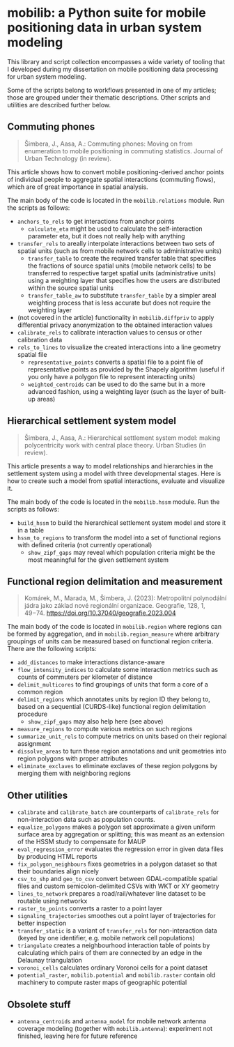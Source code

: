 # mobilib: a Python suite for mobile positioning data in urban system modeling
This library and script collection encompasses a wide variety of tooling that I
developed during my dissertation on mobile positioning data processing for
urban system modeling.

Some of the scripts belong to workflows presented in one of my articles; those
are grouped under their thematic descriptions. Other scripts and utilities
are described further below. 


## Commuting phones
>   Šimbera, J., Aasa, A.: Commuting phones: Moving on from enumeration
    to mobile positioning in commuting statistics. Journal of Urban Technology
    (in review).

This article shows how to convert mobile positioning-derived anchor points of
individual people to aggregate spatial interactions (commuting flows), which
are of great importance in spatial analysis.

The main body of the code is located in the `mobilib.relations` module.
Run the scripts as follows:

-   `anchors_to_rels` to get interactions from anchor points
    -   `calculate_eta` might be used to calculate the self-interaction
        parameter eta, but it does not really help with anything
-   `transfer_rels` to areally interpolate interactions between two sets of
    spatial units (such as from mobile network cells to administrative units)
    -   `transfer_table` to create the required transfer table that specifies
        the fractions of source spatial units (mobile network cells) to be
        transferred to respective target spatial units (administrative units)
        using a weighting layer that specifies how the users are distributed
        within the source spatial units
    -   `transfer_table_aw` to substitute `transfer_table` by a simpler areal
        weighting process that is less accurate but does not require the
        weighting layer
-   (not covered in the article) functionality in `mobilib.diffpriv` to
    apply differential privacy anonymization to the obtained interaction values
-   `calibrate_rels` to calibrate interaction values to census or other
    calibration data
-   `rels_to_lines` to visualize the created interactions into a line
    geometry spatial file
    -   `representative_points` converts a spatial file to a point file
        of representative points as provided by the Shapely algorithm (useful
        if you only have a polygon file to represent interacting units)
    -   `weighted_centroids` can be used to do the same but in a more advanced
        fashion, using a weighting layer (such as the layer of built-up areas)

## Hierarchical settlement system model
>   Šimbera, J., Aasa, A.: Hierarchical settlement system model: making
    polycentricity work with central place theory. Urban Studies (in review).

This article presents a way to model relationships and hierarchies
in the settlement system using a model with three developmental stages.
Here is how to create such a model from spatial interactions, evaluate and
visualize it.

The main body of the code is located in the `mobilib.hssm` module.
Run the scripts as follows:

-   `build_hssm` to build the hierarchical settlement system model and store it
    in a table
-   `hssm_to_regions` to transform the model into a set of functional regions
    with defined criteria (not currently operational)
    -   `show_zipf_gaps` may reveal which population criteria might be the most
        meaningful for the given settlement system


## Functional region delimitation and measurement
>   Komárek, M., Marada, M., Šimbera, J. (2023): Metropolitní polynodální jádra
    jako základ nové regionální organizace. Geografie, 128, 1, 49−74.
    https://doi.org/10.37040/geografie.2023.004

The main body of the code is located in `mobilib.region` where regions can be
formed by aggregation, and in `mobilib.region_measure` where arbitrary
groupings of units can be measured based on functional region criteria.
There are the following scripts:

-   `add_distances` to make interactions distance-aware
-   `flow_intensity_indices` to calculate some interaction metrics such as
    counts of commuters per kilometer of distance
-   `delimit_multicores` to find groupings of units that form a core of a
    common region
-   `delimit_regions` which annotates units by region ID they belong to, based
    on a sequential (CURDS-like) functional region delimitation procedure
    -   `show_zipf_gaps` may also help here (see above)
-   `measure_regions` to compute various metrics on such regions
-   `summarize_unit_rels` to compute metrics on units based on their regional
    assignment
-   `dissolve_areas` to turn these region annotations and unit geometries
    into region polygons with proper attributes
-   `eliminate_exclaves` to eliminate exclaves of these region polygons by
    merging them with neighboring regions


## Other utilities
-   `calibrate` and `calibrate_batch` are counterparts of `calibrate_rels`
    for non-interaction data such as population counts.
-   `equalize_polygons` makes a polygon set approximate a given uniform surface
    area by aggregation or splitting; this was meant as an extension of the
    HSSM study to compensate for MAUP
-   `eval_regression_error` evaluates the regression error in given data files
    by producing HTML reports
-   `fix_polygon_neighbours` fixes geometries in a polygon dataset so that
    their boundaries align nicely
-   `csv_to_shp` and `geo_to_csv` convert between GDAL-compatible spatial
    files and custom semicolon-delimited CSVs with WKT or XY geometry
-   `lines_to_network` prepares a road/rail/whatever line dataset to be
    routable using networkx
-   `raster_to_points` converts a raster to a point layer
-   `signaling_trajectories` smoothes out a point layer of trajectories
    for better inspection
-   `transfer_static` is a variant of `transfer_rels` for non-interaction data
    (keyed by one identifier, e.g. mobile network cell populations)
-   `triangulate` creates a neighbourhood interaction table of points
    by calculating which pairs of them are connected by an edge in the Delaunay
    triangulation
-   `voronoi_cells` calculates ordinary Voronoi cells for a point dataset
-   `potential_raster`, `mobilib.potential` and `mobilib.raster` contain
    old machinery to compute raster maps of geographic potential

## Obsolete stuff
-   `antenna_centroids` and `antenna_model` for mobile network antenna coverage
    modeling (together with `mobilib.antenna`): experiment not finished,
    leaving here for future reference
